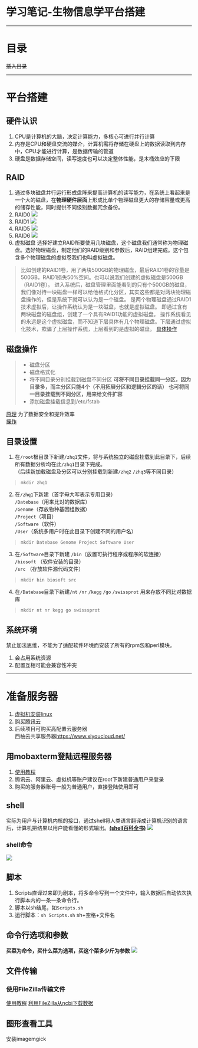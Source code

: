 # 学习笔记-生物信息学平台搭建
---

# 目录
~~插入目录~~

---
# 平台搭建

## 硬件认识
1. CPU是计算机的大脑，决定计算能力，多核心可进行并行计算
2. 内存是CPU和硬盘交流的媒介，计算机需将存储在硬盘上的数据读取到内存中，CPU才能进行计算，是数据传输的管道
3. 硬盘是数据存储空间，读写速度也可以决定整体性能，是木桶效应的下限

## RAID
1. 通过多块磁盘并行运行形成盘阵来提高计算机的读写能力，在系统上看起来是一个大的磁盘，在**物理硬件层面**上形成比单个物理磁盘更大的存储容量或更高的储存性能，同时提供不同级别数据冗余备份。
2. RAID0
![](./picture/学习笔记-生物信息学平台搭建-RAID0.png)
3. RAID1
![](./picture/学习笔记-生物信息学平台搭建-RAID1.png)
4. RAID5
![](./picture/学习笔记-生物信息学平台搭建-RAID5.png)
5. RAID6
![](./picture/学习笔记-生物信息学平台搭建-RAID6.png)
6.  虚拟磁盘
选择好建立RAID所要使用几块磁盘，这个磁盘我们通常称为物理磁盘。选好物理磁盘，制定他们的RAID级别和参数后，RAID组建完成。这个包含多个物理磁盘的虚拟卷我们也叫虚拟磁盘。

> 比如创建的RAID1卷，用了两块500GB的物理磁盘，最后RAID1卷的容量是500GB，RAID1损失50%空间。也可以说我们创建的虚拟磁盘是500GB（RAID1卷）。
> 进入系统后，磁盘管理里面能看到的只有个500GB的磁盘，我们像对待一块磁盘一样可以给他格式化分区，其实这些都是对两块物理磁盘操作的，但是系统下就可以认为是一个磁盘。
> 是两个物理磁盘通过RAID1技术虚拟后，让操作系统认为是一块磁盘，也就是虚拟磁盘。 即通过含有两块磁盘的磁盘组，创建了一个具有RAID1功能的虚拟磁盘。
> 操作系统看见的永远是这个虚拟磁盘，而不知道下层具体有几个物理磁盘。下层通过虚拟化技术，欺骗了上层操作系统，上层看到的是虚拟的磁盘。
> [具体操作](https://www.bilibili.com/video/BV1hM4y1g7D4?p=7)

## 磁盘操作
> - 磁盘分区
> - 磁盘格式化
> - 将不同目录分别挂载到磁盘不同分区
> **可将不同目录挂载同一分区，因为目录多，而主分区只能4个（不用拓展分区和逻辑分区的话）**
> **也可将同一目录挂载到不同分区，用来给文件扩容**
> - 添加磁盘挂载信息到/etc/fstab
  
[原理](https://www.bilibili.com/video/BV1mW411i7Qf?p=7) 为了数据安全和提升效率  
[操作](https://www.bilibili.com/video/BV1hM4y1g7D4?p=12)

## 目录设置
1. 在`/root`根目录下新建`/zhq1`文件，将与系统独立的磁盘挂载到此目录下，后续所有数据分析均在此`/zhq1`目录下完成。  
（后续新加载磁盘及分区可以分别挂载到新建`/zhq2` `/zhq3`等不同目录）
> `mkdir zhq1`

2. 在`/zhq1`下新建（首字母大写表示专用目录）   
`/Datebase`（用来比对的数据库）  
`/Genome`（存放物种基因组数据）   
`/Project`（项目）  
`/Software`（软件）  
`/User`（系统多用户时在此目录下创建不同的用户名）
> `mkdir Datebase Genome Project Software User`  

3. 在`/Software`目录下新建
`/bin`（放置可执行程序或程序的软连接）   
`/biosoft` （软件安装的目录）  
`/src` （存放软件源代码文件）
> `mkdir bin biosoft src`   

4. 在`/Datebase`目录下新建`/nt` `/nr` `/kegg` `/go` `/swissprot` 用来存放不同比对数据库
> `mkdir nt nr kegg go swisssprot`

## 系统环境
禁止加法思维，不能为了适配软件环境而安装了所有的rpm包和perl模块。
1. 会占用系统资源
2. 配置互相可能会兼容性冲突








---
# 准备服务器
1. [虚拟机安装linux](https://www.bilibili.com/video/BV1hb411b7Ng?p=39)  
2. [购买腾讯云](https://www.bilibili.com/video/BV1B5411P7cm?from=search&seid=14649795991467769867&spm_id_from=333.337.0.0)  
3. 后续项目可购买高配置云服务器  
   西柚云共享服务器<https://www.xiyoucloud.net/>    

## 用mobaxterm登陆远程服务器
1. [使用教程](https://www.bilibili.com/video/BV1mJ411J715?spm_id_from=333.999.0.0)
2. 腾讯云、阿里云、虚拟机等账户建议在root下新建普通用户来登录   
3. 购买的服务器账号一般为普通用户，直接登陆使用即可

## shell
实际为用户与计算机内核的接口，通过shell将人类语言翻译成计算机识别的语言后，计算机把结果以用户能看懂的形式输出。**[(shell百科全书)](https://explainshell.com/)**
![](./picture/学习笔记-生物信息学平台搭建-shell解释.png)

### shell命令   
![](./picture/学习笔记-生物信息学平台搭建-shell命令.png)

## 脚本
1. Scripts直译过来即为剧本，将多命令写到一个文件中，输入数据后自动依次执行脚本内的一条一条命令行。
2. 脚本以sh结尾，如`Scripts.sh`
3. 运行脚本：`sh Scripts.sh` sh+空格+文件名

## 命令行选项和参数
**买菜为命令，买什么菜为选项，买这个菜多少斤为参数**
![](./picture/学习笔记-生物信息学平台搭建-命令行选项和参数解释.png)

## 文件传输

### 使用FileZilla传输文件 
[使用教程](https://jingyan.baidu.com/article/0f5fb099e385206d8334eacc.html)
[利用FileZilla从ncbi下载数据](https://blog.csdn.net/xxxie_/article/details/100111979)

## 图形查看工具
安装imagemgick


